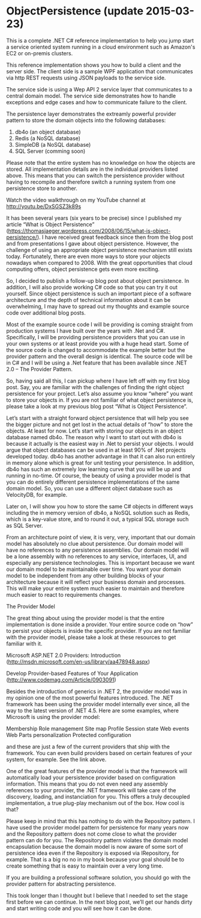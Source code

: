 ObjectPersistence (update 2015-03-23)
=====================================

This is a complete .NET C# reference implementation to help you jump start a service oriented system running in a cloud
environment such as Amazon's EC2 or on-premis clusters. 

This reference implementation shows you how to build a client and the server side. The client side is a sample WPF
application that communicates via http REST requests using JSON payloads to the service side. 

The service side is using a Wep API 2 service layer that communicates to a central domain model. The service side
demonstrates how to handle exceptions and edge cases and how to communicate failure to the client.

The persistence layer demonstrates the extreamly powerful provider pattern to store the domain objects into the
following databases:

1. db4o (an object database)
2. Redis (a NoSQL database)
3. SimpleDB (a NoSQL database)
4. SQL Server (comming soon)

Please note that the entire system has no knowledge on how the objects are stored. All implementation details
are in the individual providers listed above. This means that you can switch the persistence provider without
having to recompile and therefore switch a running system from one persistence store to another.


Watch the video walkthrough on my YouTube channel at http://youtu.be/DxSGSZ3k89s

It has been several years (six years to be precise) since I published my article 
“What is Object Persistence” (https://thomasjaeger.wordpress.com/2008/06/15/what-is-object-persistence/). I have
received great feedback since then from the blog post and from presentations I gave about object persistence. 
However, the challenge of using an appropriate object persistence mechanism still exists today. Fortunately, 
there are even more ways to store your objects nowadays when compared to 2008. With the great opportunities 
that cloud computing offers, object persistence gets even more exciting.

So, I decided to publish a follow-up blog post about object persistence. In addition, I will also provide 
working C# code so that you can try it out yourself. Since object persistence is such an important piece of a 
software architecture and the depth of technical information about it can be overwhelming, I may have to 
spread out my thoughts and example source code over additional blog posts.

Most of the example source code I will be providing is coming straight from production systems I have built 
over the years with .Net and C#. Specifically, I will be providing persistence providers that you can use 
in your own systems or at least provide you with a huge head start. Some of the source code is changed to 
accommodate the example better but the provider pattern and the overall design is identical. The source 
code will be in C# and I will be using a .Net feature that has been available since 
.NET 2.0 – The Provider Pattern.

So, having said all this, I can pickup where I have left off with my first blog post. Say, you are familiar 
with the challenges of finding the right object persistence for your project. Let’s also assume you know 
“where” you want to store your objects in. If you are not familiar of what object persistence is, please 
take a look at my previous blog post “What is Object Persistence”.

Let’s start with a straight forward object persistence that will help you see the bigger picture and not 
get lost in the actual details of “how” to store the objects. At least for now. Let’s start with storing 
our objects in an object database named db4o. The reason why I want to start out with db4o is because it 
actually is the easiest way in .Net to persist your objects. I would argue that object databases can be 
used in at least 90% of .Net projects developed today. db4o has another advantage in that it can also run 
entirely in memory alone which is great for unit testing your persistence. In addition, db4o has such an 
extremely low learning curve that you will be up and running in no-time. Of course, the beauty of using 
a provider model is that you can do entirely different persistence implementations of the same domain 
model. So, you can use a different object database such as VelocityDB, for example.

Later on, I will show you how to store the same C# objects in different ways including the in memory 
version of db4o, a NoSQL solution such as Redis, which is a key-value store, and to round it out, a 
typical SQL storage such as SQL Server.

From an architecture point of view, it is very, very, important that our domain model has absolutely no 
clue about persistence. Our domain model will have no references to any persistence assemblies. Our 
domain model will be a lone assembly with no references to any service, interfaces, UI, and especially 
any persistence technologies. This is important because we want our domain model to be maintainable over 
time. You want your domain model to be independent from any other building blocks of your architecture 
because it will reflect your business domain and processes. This will make your entire system much easier 
to maintain and therefore much easier to react to requirements changes.

The Provider Model

The great thing about using the provider model is that the entire implementation is done inside a 
provider. Your entire source code on “how” to persist your objects is inside the specific provider. If 
you are not familiar with the provider model, please take a look at these resources to get familiar with it.

Microsoft ASP.NET 2.0 Providers: Introduction
(http://msdn.microsoft.com/en-us/library/aa478948.aspx)

Develop Provider-based Features of Your Application
(http://www.codemag.com/Article/0903091)

Besides the introduction of generics in .NET 2, the provider model was in my opinion one of the most 
powerful features introduced. The .NET framework has been using the provider model internally ever since, 
all the way to the latest version of .NET 4.5. Here are some examples, where Microsoft is using 
the provider model:

Membership
Role management
Site map
Profile
Session state
Web events
Web Parts personalization
Protected configuration

and these are just a few of the current providers that ship with the framework. You can even build 
providers based on certain features of your system, for example. See the link above.

One of the great features of the provider model is that the framework will automatically load your 
persistence provider based on configuration information. This means that you do not even need any 
assembly references to your provider, the .NET framework will take care of the discovery, loading, 
and instanciation for you. This offers a truly decoupled implementation, a true plug-play 
mechanism out of the box. How cool is that?

Please keep in mind that this has nothing to do with the Repository pattern. I have used the 
provider model pattern for persistence for many years now and the Repository pattern does not come 
close to what the provider pattern can do for you. The Repository pattern violates the domain 
model encapsulation because the domain model is now aware of some sort of persistence idea even if 
the Repository is exposed via IRepository, for example. That is a big no no in my book because 
your goal should be to create something that is easy to maintain over a very long time.

If you are building a professional software solution, you should go with the provider 
pattern for abstracting persistence.

This took longer than I thought but I believe that I needed to set the stage first before we can 
continue. In the next blog post, we’ll get our hands dirty and start writing code and you 
will see how it can be done.
